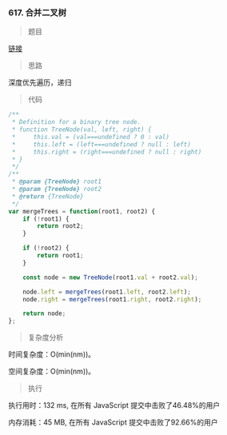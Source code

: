 ### 617. 合并二叉树

> 题目

[链接](https://leetcode-cn.com/problems/merge-two-binary-trees/)

> 思路

深度优先遍历，递归

> 代码

```js
/**
 * Definition for a binary tree node.
 * function TreeNode(val, left, right) {
 *     this.val = (val===undefined ? 0 : val)
 *     this.left = (left===undefined ? null : left)
 *     this.right = (right===undefined ? null : right)
 * }
 */
/**
 * @param {TreeNode} root1
 * @param {TreeNode} root2
 * @return {TreeNode}
 */
var mergeTrees = function(root1, root2) {
    if (!root1) {
        return root2;
    }

    if (!root2) {
        return root1;
    }

    const node = new TreeNode(root1.val + root2.val);

    node.left = mergeTrees(root1.left, root2.left);
    node.right = mergeTrees(root1.right, root2.right);

    return node;
};
```

> 复杂度分析

时间复杂度：O(min(nm))。

空间复杂度：O(min(nm))。

> 执行

执行用时：132 ms, 在所有 JavaScript 提交中击败了46.48%的用户

内存消耗：45 MB, 在所有 JavaScript 提交中击败了92.66%的用户
